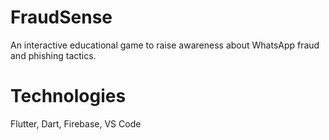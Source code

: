 # FraudSense
An interactive educational game to raise awareness about WhatsApp fraud 
and phishing tactics. 

# Technologies
Flutter, Dart, Firebase, VS Code 
